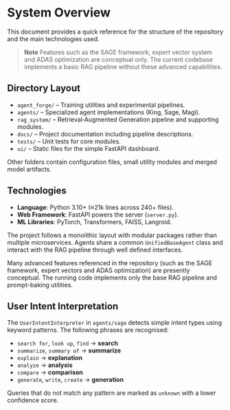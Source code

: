 # System Overview

This document provides a quick reference for the structure of the repository and the main
technologies used.

> **Note**
> Features such as the SAGE framework, expert vector system and ADAS optimization are conceptual only. The current codebase implements a basic RAG pipeline without these advanced capabilities.

## Directory Layout

- `agent_forge/` – Training utilities and experimental pipelines.
- `agents/` – Specialized agent implementations (King, Sage, Magi).
- `rag_system/` – Retrieval‑Augmented Generation pipeline and supporting modules.
- `docs/` – Project documentation including pipeline descriptions.
- `tests/` – Unit tests for core modules.
- `ui/` – Static files for the simple FastAPI dashboard.

Other folders contain configuration files, small utility modules and merged model
artifacts.

## Technologies

- **Language**: Python 3.10+ (≈21k lines across 240+ files).
- **Web Framework**: FastAPI powers the server (`server.py`).
- **ML Libraries**: PyTorch, Transformers, FAISS, Langroid.

The project follows a monolithic layout with modular packages rather than multiple
microservices. Agents share a common `UnifiedBaseAgent` class and interact with the
RAG pipeline through well defined interfaces.

Many advanced features referenced in the repository (such as the SAGE framework,
expert vectors and ADAS optimization) are presently conceptual. The running code
implements only the base RAG pipeline and prompt-baking utilities.

## User Intent Interpretation

The `UserIntentInterpreter` in `agents/sage` detects simple intent types using
keyword patterns. The following phrases are recognised:

- `search for`, `look up`, `find` → **search**
- `summarize`, `summary of` → **summarize**
- `explain` → **explanation**
- `analyze` → **analysis**
- `compare` → **comparison**
- `generate`, `write`, `create` → **generation**

Queries that do not match any pattern are marked as `unknown` with a lower
confidence score.

